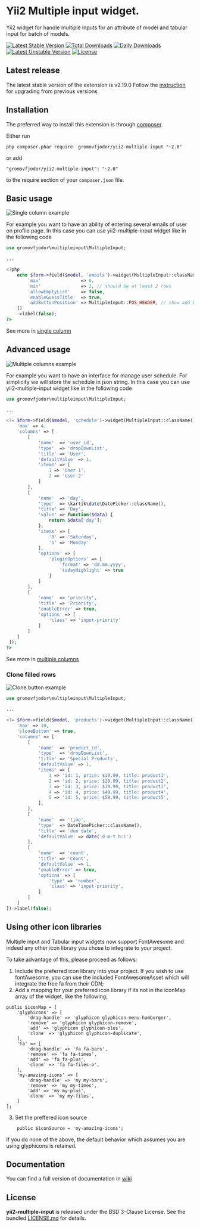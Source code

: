 # Yii2 Multiple input widget. 
Yii2 widget for handle multiple inputs for an attribute of model and tabular input for batch of models.

[![Latest Stable Version](https://poser.pugx.org/gromovfjodor/yii2-multiple-input/v/stable)](https://packagist.org/packages/gromovfjodor/yii2-multiple-input)
[![Total Downloads](https://poser.pugx.org/gromovfjodor/yii2-multiple-input/downloads)](https://packagist.org/packages/gromovfjodor/yii2-multiple-input)
[![Daily Downloads](https://poser.pugx.org/gromovfjodor/yii2-multiple-input/d/daily)](https://packagist.org/packages/gromovfjodor/yii2-multiple-input)
[![Latest Unstable Version](https://poser.pugx.org/gromovfjodor/yii2-multiple-input/v/unstable)](https://packagist.org/packages/gromovfjodor/yii2-multiple-input) 
[![License](https://poser.pugx.org/gromovfjodor/yii2-multiple-input/license)](https://packagist.org/packages/gromovfjodor/yii2-multiple-input)

## Latest release
The latest stable version of the extension is v2.19.0 Follow the [instruction](./UPGRADE.md) for upgrading from previous versions

## Installation
The preferred way to install this extension is through [composer](http://getcomposer.org/download/).

Either run

```
php composer.phar require  gromovfjodor/yii2-multiple-input "~2.0"
```

or add

```
"gromovfjodor/yii2-multiple-input": "~2.0"
```

to the require section of your `composer.json` file.

## Basic usage

![Single column example](./resources/images/single-column.gif?raw=true)

For example you want to have an ability of entering several emails of user on profile page.
In this case you can use yii2-multiple-input widget like in the following code

```php
use gromovfjodor\multipleinput\MultipleInput;

...

<?php
    echo $form->field($model, 'emails')->widget(MultipleInput::className(), [
        'max'               => 6,
        'min'               => 2, // should be at least 2 rows
        'allowEmptyList'    => false,
        'enableGuessTitle'  => true,
        'addButtonPosition' => MultipleInput::POS_HEADER, // show add button in the header
    ])
    ->label(false);
?>
```
See more in [single column](https://github.com/gromovfjodor/yii2-multiple-input/wiki/Usage#one-column)

## Advanced usage

![Multiple columns example](https://raw.githubusercontent.com/gromovfjodor/yii2-multiple-input/master/resources/images/multiple-column.gif)

For example you want to have an interface for manage user schedule. For simplicity we will store the schedule in json string.
In this case you can use yii2-multiple-input widget like in the following code

```php
use gromovfjodor\multipleinput\MultipleInput;

...

<?= $form->field($model, 'schedule')->widget(MultipleInput::className(), [
    'max' => 4,
    'columns' => [
        [
            'name'  => 'user_id',
            'type'  => 'dropDownList',
            'title' => 'User',
            'defaultValue' => 1,
            'items' => [
                1 => 'User 1',
                2 => 'User 2'
            ]
        ],
        [
            'name'  => 'day',
            'type'  => \kartik\date\DatePicker::className(),
            'title' => 'Day',
            'value' => function($data) {
                return $data['day'];
            },
            'items' => [
                '0' => 'Saturday',
                '1' => 'Monday'
            ],
            'options' => [
                'pluginOptions' => [
                    'format' => 'dd.mm.yyyy',
                    'todayHighlight' => true
                ]
            ]
        ],
        [
            'name'  => 'priority',
            'title' => 'Priority',
            'enableError' => true,
            'options' => [
                'class' => 'input-priority'
            ]
        ]
    ]
 ]);
?>
```
See more in [multiple columns](https://github.com/gromovfjodor/yii2-multiple-input/wiki/Usage#multiple-columns)

### Clone filled rows
![Clone button example](https://raw.githubusercontent.com/gromovfjodor/yii2-multiple-input/master/resources/images/clone-button.gif)
```php
use gromovfjodor\multipleinput\MultipleInput;

...

<?= $form->field($model, 'products')->widget(MultipleInput::className(), [
    'max' => 10,
    'cloneButton' => true,
    'columns' => [
        [
            'name'  => 'product_id',
            'type'  => 'dropDownList',
            'title' => 'Special Products',
            'defaultValue' => 1,
            'items' => [
                1 => 'id: 1, price: $19.99, title: product1',
                2 => 'id: 2, price: $29.99, title: product2',
                3 => 'id: 3, price: $39.99, title: product3',
                4 => 'id: 4, price: $49.99, title: product4',
                5 => 'id: 5, price: $59.99, title: product5',
            ],
        ],
        [
            'name'  => 'time',
            'type'  => DateTimePicker::className(),
            'title' => 'due date',
            'defaultValue' => date('d-m-Y h:i')
        ],
        [
            'name'  => 'count',
            'title' => 'Count',
            'defaultValue' => 1,
            'enableError' => true,
            'options' => [
                'type' => 'number',
                'class' => 'input-priority',
            ]
        ]
    ]
])->label(false);
```

## Using other icon libraries
Multiple input and Tabular input widgets now support FontAwesome and indeed any other icon library you chose to integrate to your project.

To take advantage of this, please proceed as follows:
1. Include the preferred icon library into your project. If you wish to use fontAwesome, you can use the included FontAwesomeAsset which will integrate the free fa from their CDN;
2. Add a mapping for your preferred icon library if its not in the iconMap array of the widget, like the following;
```
public $iconMap = [
    'glyphicons' => [
        'drag-handle' => 'glyphicon glyphicon-menu-hamburger',
        'remove' => 'glyphicon glyphicon-remove',
        'add' => 'glyphicon glyphicon-plus',
        'clone' => 'glyphicon glyphicon-duplicate',
    ],
    'fa' => [
        'drag-handle' => 'fa fa-bars',
        'remove' => 'fa fa-times',
        'add' => 'fa fa-plus',
        'clone' => 'fa fa-files-o',
    ],
    'my-amazing-icons' => [
        'drag-handle' => 'my my-bars',
        'remove' => 'my my-times',
        'add' => 'my my-plus',
        'clone' => 'my my-files',
    ]
];
```
3. Set the preffered icon source
```
    public $iconSource = 'my-amazing-icons';
```
If you do none of the above, the default behavior which assumes you are using glyphicons is retained.


## Documentation

You can find a full version of documentation in [wiki](https://github.com/gromovfjodor/yii2-multiple-input/wiki/)


## License

**yii2-multiple-input** is released under the BSD 3-Clause License. See the bundled [LICENSE.md](./LICENSE.md) for details.

